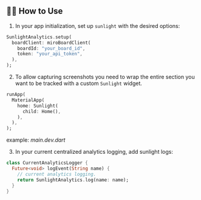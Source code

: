 ## 🧑‍💻 How to Use

1. In your app initialization, set up `sunlight` with the desired options:

```dart
SunlightAnalytics.setup(
  boardClient: miroBoardClient(
    boardId: "your_board_id",
    token: "your_api_token",
  ),
);
```

2. To allow capturing screenshots you need to wrap the entire section you want to be tracked with a custom `Sunlight` widget.

```dart
runApp(
  MaterialApp(
    home: Sunlight(
      child: Home(),
    ),
  ),
);
```
example: _main.dev.dart_

3. In your current centralized analytics logging, add sunlight logs:

```dart
class CurrentAnalyticsLogger {
  Future<void> logEvent(String name) {
    // current analytics logging.
    return SunlightAnalytics.log(name: name);
  }
}
```